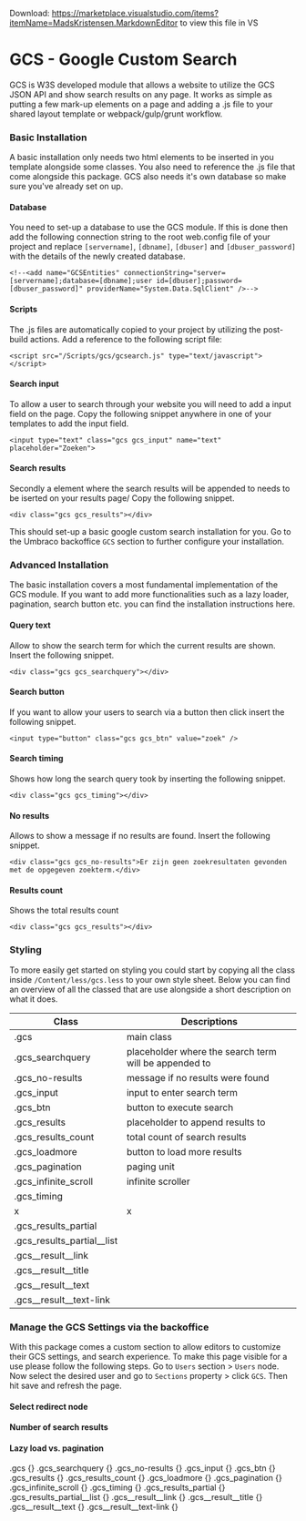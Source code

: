 ﻿Download: https://marketplace.visualstudio.com/items?itemName=MadsKristensen.MarkdownEditor to view this file in VS

# GCS - Google Custom Search

GCS is W3S developed module that allows a website to utilize the GCS JSON API and show search results
on any page. It works as simple as putting a few mark-up elements on a page and adding a .js file to your
shared layout template or webpack/gulp/grunt workflow.

### Basic Installation
A basic installation only needs two html elements to be inserted in you template alongside some classes.
You also need to reference the .js file that come alongside this package. GCS also needs it's own database so make
sure you've already set on up.

#### Database
You need to set-up a database to use the GCS module. 
If this is done then add the following connection string to the root web.config file of your project and replace 
`[servername]`, `[dbname]`, `[dbuser]` and `[dbuser_password]` with the details of the newly created database.

```
<!--<add name="GCSEntities" connectionString="server=[servername];database=[dbname];user id=[dbuser];password=[dbuser_password]" providerName="System.Data.SqlClient" />-->
```

#### Scripts
The .js files are automatically copied to your project by utilizing the post-build actions. Add a reference to the following script file:
```
<script src="/Scripts/gcs/gcsearch.js" type="text/javascript"></script>
```

#### Search input
To allow a user to search through your website you will need to add a input field on the page.
Copy the following snippet anywhere in one of your templates to add the input field. 

```
<input type="text" class="gcs gcs_input" name="text" placeholder="Zoeken">
```

#### Search results
Secondly a element where the search results will be appended to needs to be iserted on your results page/ 
Copy the following snippet.


```
<div class="gcs gcs_results"></div>
```

This should set-up a basic google custom search installation for you. Go to the Umbraco backoffice `GCS` section to further configure your installation.


### Advanced Installation
The basic installation covers a most fundamental implementation of the GCS module. 
If you want to add more functionalities such as a lazy loader, pagination, search button etc. you can find the
installation instructions here.


#### Query text
Allow to show the search term for which the current results are shown.
Insert the following snippet.

```
<div class="gcs gcs_searchquery"></div>
```


#### Search button
If you want to allow your users to search via a button then click insert the following snippet.

```
<input type="button" class="gcs gcs_btn" value="zoek" />
```

#### Search timing
Shows how long the search query took by inserting the following snippet.

```
<div class="gcs gcs_timing"></div>
```


#### No results
Allows to show a message if no results are found.
Insert the following snippet.

```
<div class="gcs gcs_no-results">Er zijn geen zoekresultaten gevonden met de opgegeven zoekterm.</div>
```


#### Results count
Shows the total results count

```
<div class="gcs gcs_results"></div>
```


### Styling
To more easily get started on styling you could start by copying all the class inside `/Content/less/gcs.less` to your
own style sheet. 
Below you can find an overview of all the classed that are use alongside a short description on what it does.

| Class | Descriptions |
| ------ | ------ |
| .gcs | main class |
| .gcs_searchquery | placeholder where the search term will be appended to |
| .gcs_no-results | message if no results were found |
| .gcs_input | input to enter search term |
| .gcs_btn | button to execute search |
| .gcs_results | placeholder to append results to |
| .gcs_results_count | total count of search results |
| .gcs_loadmore | button to load more results |
| .gcs_pagination | paging unit |
| .gcs_infinite_scroll | infinite scroller |
| .gcs_timing |  |
| x | x |
| .gcs_results_partial |  |
| .gcs_results_partial__list |  |
| .gcs__result__link |  |
| .gcs__result__title |  |
| .gcs__result__text |  |
| .gcs__result__text-link |  |


### Manage the GCS Settings via the backoffice
With this package comes a custom section to allow editors to customize their GCS settings, and search experience. 
To make this page visible for a use please follow the following steps. Go to `Users` section > `Users` node. Now select the desired user and go to `Sections` property > click `GCS`. Then hit save and refresh the page.


#### Select redirect node

#### Number of search results

#### Lazy load vs. pagination



.gcs {}
.gcs_searchquery {}
.gcs_no-results {}
.gcs_input {}
.gcs_btn {}
.gcs_results {}
.gcs_results_count {}
.gcs_loadmore {}
.gcs_pagination {}
.gcs_infinite_scroll {}
.gcs_timing {}
.gcs_results_partial {}
.gcs_results_partial__list {}
.gcs__result__link {}
.gcs__result__title {}
.gcs__result__text {}
.gcs__result__text-link {}
